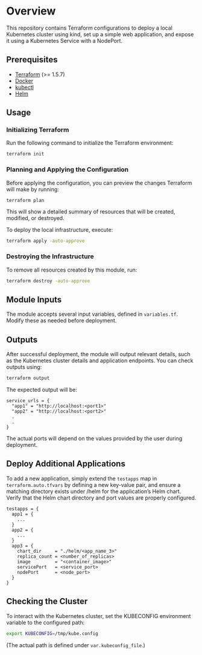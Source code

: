 # Overview

This repository contains Terraform configurations to deploy a local Kubernetes cluster using kind, set up a simple web application, and expose it using a Kubernetes Service with a NodePort.

## Prerequisites

- [Terraform](https://developer.hashicorp.com/terraform/downloads) (>= 1.5.7)
- [Docker](https://www.docker.com/get-started)
- [kubectl](https://kubernetes.io/docs/tasks/tools/)
- [Helm](https://helm.sh/docs/intro/install/)

## Usage

### Initializing Terraform

Run the following command to initialize the Terraform environment:

```sh
terraform init
```

### Planning and Applying the Configuration

Before applying the configuration, you can preview the changes Terraform will make by running:

```sh
terraform plan
```

This will show a detailed summary of resources that will be created, modified, or destroyed.

To deploy the local infrastructure, execute:

```sh
terraform apply -auto-approve
```

### Destroying the Infrastructure

To remove all resources created by this module, run:

```sh
terraform destroy -auto-approve
```

## Module Inputs

The module accepts several input variables, defined in `variables.tf`. Modify these as needed before deployment.

## Outputs

After successful deployment, the module will output relevant details, such as the Kubernetes cluster details and application endpoints. You can check outputs using:

```sh
terraform output
```

The expected output will be:

```hcl
service_urls = {
  "app1" = "http://localhost:<port1>"
  "app2" = "http://localhost:<port2>"
  .
  .
}
```

The actual ports will depend on the values provided by the user during deployment.

## Deploy Additional Applications

To add a new application, simply extend the `testapps` map in `terraform.auto.tfvars` by defining a new key-value pair, and ensure a matching directory exists under /helm for the application’s Helm chart. Verify that the Helm chart directory and port values are properly configured.

```hcl
testapps = {
  app1 = {
    ...
  }
  app2 = {
    ...
  }
  app3 = {
    chart_dir     = "./helm/<app_name_3>"
    replica_count = <number_of_replicas>
    image         = "<container_image>"
    servicePort   = <service_port>
    nodePort      = <node_port>
  }
}
```

## Checking the Cluster

To interact with the Kubernetes cluster, set the KUBECONFIG environment variable to the configured path:

```sh
export KUBECONFIG=/tmp/kube.config
```

(The actual path is defined under `var.kubeconfig_file`.)
